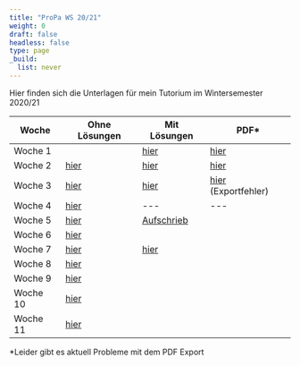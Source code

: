 ```yaml
---
title: "ProPa WS 20/21"
weight: 0
draft: false
headless: false
type: page
_build:
  list: never
---
```

Hier finden sich die Unterlagen für mein Tutorium im Wintersemester 2020/21

| Woche					| Ohne Lösungen					| Mit Lösungen					| PDF*						|
|-----------------------|-------------------------------|-------------------------------|---------------------------|
| Woche 1				| 								| [hier](Tutorium_1.html)			| [hier](Tutorium_1.pdf)	|
| Woche 2				| [hier](Tutorium_2_pre.html)		| [hier](Tutorium_2.html)			| [hier](Tutorium_2.pdf)	|
| Woche 3				| [hier](Tutorium_3_pre.html)		| [hier](Tutorium_3.html)			| [hier](Tutorium_3.pdf) (Exportfehler)	|
| Woche 4				| [hier](Tutorium_4_pre.html)		| ---							| ---						|
| Woche 5				| [hier](Tutorium_5_pre.html)		| [Aufschrieb](Tutorium_5.pdf)	|							|
| Woche 6				| [hier](Tutorium_6_pre.html)		|								|							|
| Woche 7				| [hier](Tutorium_7_pre.html)		|	[hier](Tutorium_7.html)     |							|
| Woche 8       | [hier](Tutorium_8_pre.html)   |               |             |
| Woche 9       | [hier](Tutorium_9_pre.html)   |               |             |
| Woche 10       | [hier](Tutorium_10_pre.html)   |               |             |
| Woche 11       | [hier](Tutorium_11_pre.html)   |               |             |

*Leider gibt es aktuell Probleme mit dem PDF Export
